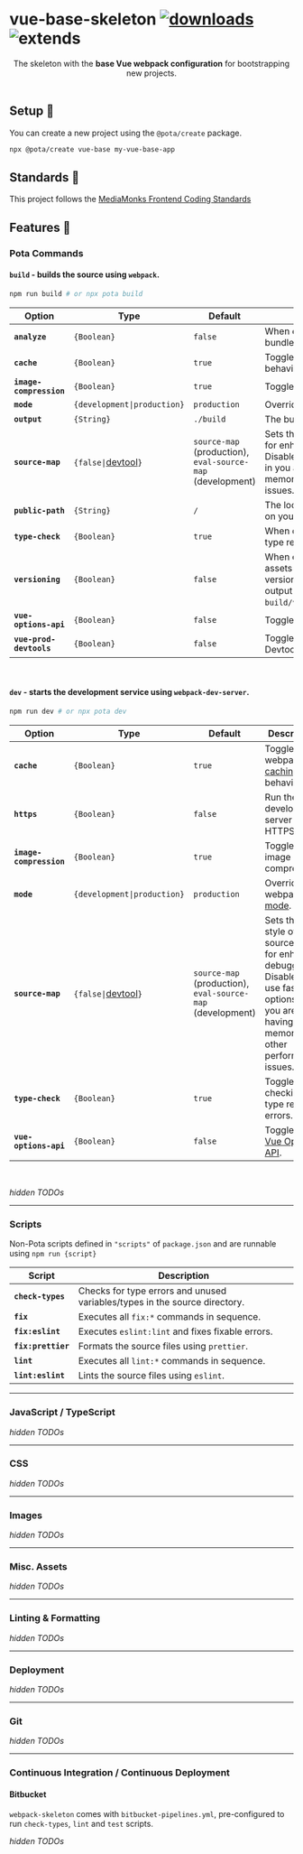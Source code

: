 # vue-base-skeleton [![downloads](https://badgen.now.sh/npm/dm/@pota/vue-base-skeleton)](https://npmjs.org/package/@pota/vue-base-skeleton) ![extends](https://badgen.net/badge/extends/@pota%2Fwebpack-skeleton/blue)

<div align="center">The skeleton with the <b>base Vue webpack configuration</b> for bootstrapping new projects.</div>
<br />

## Setup 🚀

You can create a new project using the `@pota/create` package.

```bash
npx @pota/create vue-base my-vue-base-app
```

<!--
During project creation, everything above this comment should _ideally_ be replaced with a `Quick Start` on how to run & build the project, referencing the project title in the heading, instead of the skeleton's.
-->


<!--
TODO: How to include the content from the `README.md` of `webpack-skeleton` ?
As now I have to copy it over on every change -_-
-->

## Standards 📒

This project follows the [MediaMonks Frontend Coding Standards](https://github.com/mediamonks/frontend-coding-standards)

## Features 🔋

### Pota Commands

#### **`build`** - builds the source using `webpack`.

```bash
npm run build # or npx pota build
```

| Option                    | Type                                                                          | Default                                                              | Description                                                                        |
| ------------------------- | ----------------------------------------------------------------------------- | -------------------------------------------------------------------- | ---------------------------------------------------------------------------------- |
| **`analyze`**             | `{Boolean}`                                                                   | `false`                                                              | When enabled, will open a bundle report after bundling.                            |
| **`cache`**               | `{Boolean}`                                                                   | `true`                                                               | Toggles webpack's [caching](https://webpack.js.org/configuration/cache/) behavior. |
| **`image-compression`**   | `{Boolean}`                                                                   | `true`                                                               | Toggles image compression.                                                         |
| **`mode`**                | `{development\|production}`                                                   | `production`                                                         | Override webpack's [mode](https://webpack.js.org/configuration/mode).              |
| **`output`**              | `{String}`                                                                    | `./build`                                                            | The build output directory.                                                        |
| **`source-map`**          | `{false\|`[devtool](https://webpack.js.org/configuration/devtool/#devtool)`}` | `source-map` (production), `eval-source-map` (development)           | Sets the style of source-map, for enhanced debugging. Disable or use faster options in you are having out of memory or other performance issues. |
| **`public-path`**         | `{String}`                                                                    | `/`                                                                  | The location of static assets on your production server.                           |
| **`type-check`**          | `{Boolean}`                                                                   | `true`                                                               | When disabled, will ignore type related errors.                                    |
| **`versioning`**          | `{Boolean}`                                                                   | `false`                                                              | When enabled, will copy assets in `./static` to a versioned directory in the output (e.g. `build/version/v2/static/...`).                      |
| **`vue-options-api`**     | `{Boolean}`                                                                   | `false`                                                              | Toggles the [Vue Options API](https://v3.vuejs.org/api/options-api).               |
| **`vue-prod-devtools`**   | `{Boolean}`                                                                   | `false`                                                              | Toggles support for the Vue Devtools in **production**.                            |

<br />

#### **`dev`** - starts the development service using `webpack-dev-server`.

```bash
npm run dev # or npx pota dev
```

| Option                    | Type                                                                          | Default                                                              | Description                                                                        |
| ------------------------- | ----------------------------------------------------------------------------- | -------------------------------------------------------------------- | ---------------------------------------------------------------------------------- |
| **`cache`**               | `{Boolean}`                                                                   | `true`                                                               | Toggle webpack's [caching](https://webpack.js.org/configuration/cache/) behavior.  |
| **`https`**               | `{Boolean}`                                                                   | `false`                                                              | Run the development server with HTTPS.                                             |
| **`image-compression`**   | `{Boolean}`                                                                   | `true`                                                               | Toggles image compression.                                                         |
| **`mode`**                | `{development\|production}`                                                   | `production`                                                         | Override webpack's [mode](https://webpack.js.org/configuration/mode).              |
| **`source-map`**          | `{false\|`[devtool](https://webpack.js.org/configuration/devtool/#devtool)`}` | `source-map` (production), `eval-source-map` (development)           | Sets the style of source-map, for enhanced debugging. Disable or use faster options in you are having out of memory or other performance issues. |
| **`type-check`**          | `{Boolean}`                                                                   | `true`                                                               | Toggles checking for type related errors.                                          |
| **`vue-options-api`**     | `{Boolean}`                                                                   | `false`                                                              | Toggles the [Vue Options API](https://v3.vuejs.org/api/options-api).               |

<br />

*hidden TODOs*
<!--
- TODO: describe how to set defaults for these options in `.pota/commands/{command}.js`
- TODO: describe how to create new commands (possible link to `@pota/cli` docs)
-->

<hr />

### Scripts

Non-Pota scripts defined in `"scripts"` of `package.json` and are runnable using `npm run {script}`


| Script             | Description                                                                |
| ------------------ | -------------------------------------------------------------------------- |
| **`check-types`**  | Checks for type errors and unused variables/types in the source directory. |
| **`fix`**          | Executes all `fix:*` commands in sequence.                                 |
| **`fix:eslint`**   | Executes `eslint:lint` and fixes fixable errors.                           |
| **`fix:prettier`** | Formats the source files using `prettier`.                                 |
| **`lint`**         | Executes all `lint:*` commands in sequence.                                |
| **`lint:eslint`**  | Lints the source files using `eslint`.                                     |

<hr />

### JavaScript / TypeScript

*hidden TODOs*
<!--
- TODO: describe `ts-loader` usage how `ts-loader` and `babel` transpile TS and 
- TODO: describe `babel` usage and it plugins
- TODO: describe what ES version is the output and how to control it (`browserslist`) 
- TODO: describe where polyfills go
-->

<hr />

### CSS

*hidden TODOs*
<!--
- TODO: CSS Modules
- TODO: SCSS
- TODO: PostCSS
- TODO: Modernizr?
- TODO: normalize.css?
-->

<hr />

### Images

*hidden TODOs*
<!--
- TODO: describe how we handle SVGs (e.g. `file.svg` vs `file.svg?raw`)
- TODO: describe how we compress image files and how to configure it
-->

<hr />

### Misc. Assets

*hidden TODOs*
<!--
- TODO: describe what other assets the skeleton supports
-->

<hr />

### Linting & Formatting

*hidden TODOs*
<!--
- TODO: describe how `eslint` is included and how to configure it
- TODO: describe how `prettier` is included and how to configure it
-->

<hr />

### Deployment

*hidden TODOs*
<!--
- TODO: describe how `rsync` and the associated `upload-build` script works and how to configure it
-->

<hr />

### Git

*hidden TODOs*
<!--
- TODO: describe `lint-staged` and `husky?`
- TODO: describe how we extract ticket identifiers from branch names
-->

<hr />

### Continuous Integration / Continuous Deployment

#### Bitbucket

`webpack-skeleton` comes with `bitbucket-pipelines.yml`, pre-configured to run `check-types`, `lint` and `test` scripts.

*hidden TODOs*
<!--
- TODO: describe how to use parallelization
- TODO: describe how to setup deploys with `rsync`
-->

